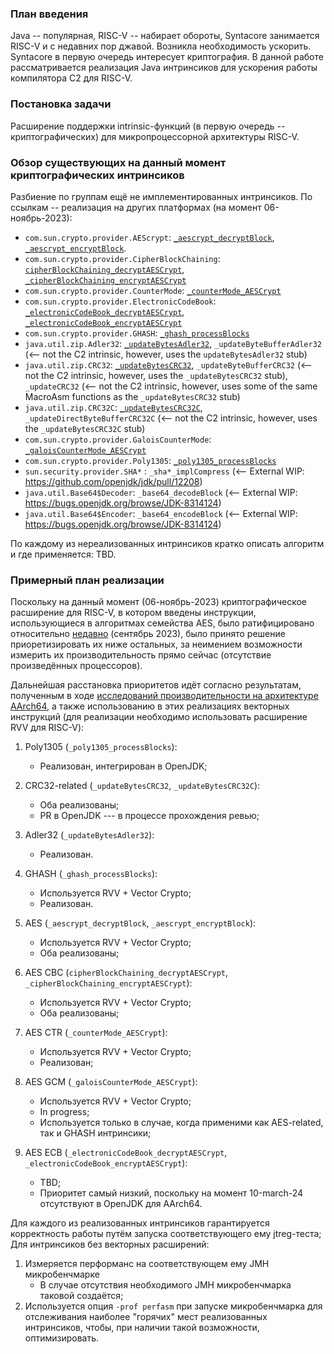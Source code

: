 ### План введения
Java -- популярная, RISC-V -- набирает обороты, Syntacore занимается RISC-V и с недавних пор джавой. Возникла необходимость ускорить. Syntacore в первую очередь интересует криптография. В данной работе рассматривается реализация Java интринсиков для ускорения работы компилятора C2 для RISC-V.

### Постановка задачи
Расширение поддержки intrinsic-функций (в первую очередь -- криптографических) для микропроцессорной архитектуры RISC-V.

### Обзор существующих на данный момент криптографических интринсиков
Разбиение по группам ещё не имплементированных интринсиков. По ссылкам -- реализация на других платформах (на момент 06-ноябрь-2023):
- `com.sun.crypto.provider.AEScrypt`: [`_aescrypt_decryptBlock`](https://github.com/openjdk/jdk/blob/master/src/hotspot/cpu/aarch64/stubGenerator_aarch64.cpp#L2710), [`_aescrypt_encryptBlock`](https://github.com/openjdk/jdk/blob/master/src/hotspot/cpu/aarch64/stubGenerator_aarch64.cpp#L2678).
- `com.sun.crypto.provider.CipherBlockChaining`: [`cipherBlockChaining_decryptAESCrypt`](https://github.com/openjdk/jdk/blob/master/src/hotspot/cpu/aarch64/stubGenerator_aarch64.cpp#L2852), [`_cipherBlockChaining_encryptAESCrypt`](https://github.com/openjdk/jdk/blob/master/src/hotspot/cpu/aarch64/stubGenerator_aarch64.cpp#L2748)
- `com.sun.crypto.provider.CounterMode`: [`_counterMode_AESCrypt`](https://github.com/openjdk/jdk/blob/master/src/hotspot/cpu/aarch64/stubGenerator_aarch64.cpp#L2980)
- `com.sun.crypto.provider.ElectronicCodeBook`: [`_electronicCodeBook_decryptAESCrypt`](https://github.com/openjdk/jdk/blob/master/src/hotspot/cpu/x86/stubGenerator_x86_64_aes.cpp#1533), [`_electronicCodeBook_encryptAESCrypt`](https://github.com/openjdk/jdk/blob/master/src/hotspot/cpu/x86/stubGenerator_x86_64_aes.cpp#1513)
- `com.sun.crypto.provider.GHASH`: [`_ghash_processBlocks`](https://github.com/openjdk/jdk/blob/master/src/hotspot/cpu/aarch64/stubGenerator_aarch64.cpp#L6164)
- `java.util.zip.Adler32`: [`_updateBytesAdler32`](https://github.com/openjdk/jdk/blob/master/src/hotspot/cpu/aarch64/stubGenerator_aarch64.cpp#4415), `_updateByteBufferAdler32` (<-- not the C2 intrinsic, however, uses the `updateBytesAdler32` stub)
- `java.util.zip.CRC32`: [`_updateBytesCRC32`](https://github.com/openjdk/jdk/blob/master/src/hotspot/cpu/aarch64/stubGenerator_aarch64.cpp#L4208), `_updateByteBufferCRC32` (<-- not the C2 intrinsic, however, uses the `_updateBytesCRC32` stub), `_updateCRC32` (<-- not the C2 intrinsic, however, uses some of the same MacroAsm functions as the `_updateBytesCRC32` stub)
- `java.util.zip.CRC32С`: [`_updateBytesCRC32C`](https://github.com/openjdk/jdk/blob/master/src/hotspot/cpu/aarch64/stubGenerator_aarch64.cpp#L4375), `_updateDirectByteBufferCRC32C` (<-- not the C2 intrinsic, however, uses the `_updateBytesCRC32C` stub)
- `com.sun.crypto.provider.GaloisCounterMode`: [`_galoisCounterMode_AESCrypt`](https://github.com/openjdk/jdk/blob/master/src/hotspot/cpu/aarch64/stubGenerator_aarch64.cpp#L3241)
- `com.sun.crypto.provider.Poly1305`: [`_poly1305_processBlocks`](https://github.com/openjdk/jdk/blob/master/src/hotspot/cpu/aarch64/stubGenerator_aarch64.cpp#L7123)
- `sun.security.provider.SHA*` : `_sha*_implCompress` (<-- External WIP: https://github.com/openjdk/jdk/pull/12208)
- `java.util.Base64$Decoder`: `_base64_decodeBlock` (<-- External WIP: https://bugs.openjdk.org/browse/JDK-8314124)
- `java.util.Base64$Encoder`: `_base64_encodeBlock` (<-- External WIP: https://bugs.openjdk.org/browse/JDK-8314124)

По каждому из нереализованных интринсиков кратко описать алгоритм и где применяется: TBD.

### Примерный план реализации 
Поскольку на данный момент (06-ноябрь-2023) криптографическое расширение для RISC-V, в котором введены инструкции, использующиеся в алгоритмах семейства AES, было ратифицировано относительно [недавно](https://wiki.riscv.org/display/HOME/Recently+Ratified+Extensions) (сентябрь 2023), было принято решение приоретизировать их ниже остальных, за неимением возможности измерить их производительность прямо сейчас (отсутствие произведённых процессоров).

Дальнейшая расстановка приоритетов идёт согласно результатам, полученным в ходе [исследований производительности на архитектуре AArch64](https://github.com/ArsenyBochkarev/OpenJDK-RISCV-Intrinsics/blob/main/docs/benchmarks/micro/cpu/aarch64/crypto_intrinsics_performance_overview.md), а также использованию в этих реализациях векторных инструкций (для реализации необходимо использовать расширение RVV для RISC-V):

1. Poly1305 (`_poly1305_processBlocks`):
    - Реализован, интегрирован в OpenJDK;

2. CRC32-related (`_updateBytesCRC32`, `_updateBytesCRC32C`):
    - Оба реализованы;
    - PR в OpenJDK --- в процессе прохождения ревью;

3. Adler32 (`_updateBytesAdler32`):
    - Реализован.

4. GHASH (`_ghash_processBlocks`):
    - Используется RVV + Vector Crypto;
    - Реализован.

5. AES (`_aescrypt_decryptBlock`, `_aescrypt_encryptBlock`):
    - Используется RVV + Vector Crypto;
    - Оба реализованы;

6. AES CBC (`cipherBlockChaining_decryptAESCrypt`, `_cipherBlockChaining_encryptAESCrypt`):
    - Используется RVV + Vector Crypto;
    - Оба реализованы;

7. AES CTR (`_counterMode_AESCrypt`):
    - Используется RVV + Vector Crypto;
    - Реализован;

8. AES GCM (`_galoisCounterMode_AESCrypt`):
    - Используется RVV + Vector Crypto;
    - In progress;
    - Используется только в случае, когда применими как AES-related, так и GHASH интринсики;

9. AES ECB (`_electronicCodeBook_decryptAESCrypt`, `_electronicCodeBook_encryptAESCrypt`):
    - TBD;
    - Приоритет самый низкий, поскольку на момент 10-march-24 отсутствуют в OpenJDK для AArch64.

Для каждого из реализованных интринсиков гарантируется корректность работы путём запуска соответствующего ему jtreg-теста;
Для интринсиков без векторных расширений:
1. Измеряется перформанс на соответствующем ему JMH микробенчмарке
    - В случае отсутствия необходимого JMH микробенчмарка таковой создаётся;
2. Используется опция `-prof perfasm` при запуске микробенчмарка для отслеживания наиболее "горячих" мест реализованных интринсиков, чтобы, при наличии такой возможности, оптимизировать.
